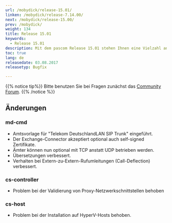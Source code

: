 ```yaml
---
url: /mobydick/release-15.01/
linken: /mobydick/release-7.14.00/
next: /mobydick/release-15.00/
prev: /mobydick/
weight: 134
title: Release 15.01
keywords:
  - Release 15.01
description: Mit dem pascom Release 15.01 stehen Ihnen eine Vielzahl an neuen Funtionen zur Verfügung.
toc: true
lang: de
releasedate: 03.08.2017
releasetyp: Bugfix

---
```


{{% notice tip%}}
Bitte benutzen Sie bei Fragen zunächst das [Community Forum](http://community.pascom.net/forum.php "Zu unserem Forum").
{{% /notice %}}

## Änderungen

### md-cmd
* Amtsvorlage für "Telekom DeutschlandLAN SIP Trunk" eingeführt.
* Der Exchange-Connector akzeptiert optional auch self-signed Zertifikate.
* Ämter können nun optional mit TCP anstatt UDP betrieben werden.
* Übersetzungen verbessert.
* Verhalten bei Extern-zu-Extern-Rufumleitungen (Call-Deflection) verbessert.

### cs-controller
* Problem bei der Validierung von Proxy-Netzwerkschnittstellen behoben

### cs-host
* Problem bei der Installation auf HyperV-Hosts behoben.
